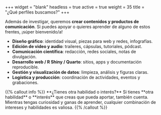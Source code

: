 +++
widget = "blank"
headless = true
active = true
weight = 35
title = "¿Qué perfiles buscamos?"
+++

Además de investigar, queremos **crear contenidos y productos de comunicación**. Si puedes apoyar o quieres aprender de alguno de estos frentes, ¡súper bienvenido/a!  
- **Diseño gráfico**: identidad visual, piezas para web y redes, infografías.  
- **Edición de video y audio**: traileres, cápsulas, tutoriales, pódcast.  
- **Comunicación científica**: redacción, redes sociales, notas de divulgación.  
- **Desarrollo web / R Shiny / Quarto**: sitios, apps y documentación reproducible.  
- **Gestión y visualización de datos**: limpieza, análisis y figuras claras.  
- **Logística y producción**: coordinación de actividades, eventos y grabaciones.

<div class="mc-callout">
{{% callout info %}}
**¿Tienes otra habilidad o interés?**  
Si tienes **otra habilidad** o **interés** que creas que pueda aportar, también cuenta. Mientras tengas curiosidad y ganas de aprender, cualquier combinación de intereses y habilidades es valiosa.
{{% /callout %}}
</div>
